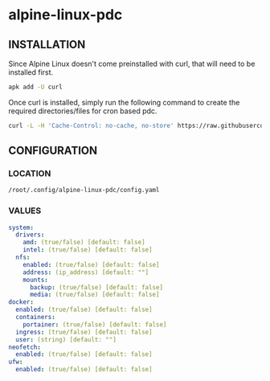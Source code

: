 # alpine-linux-pdc

## INSTALLATION

Since Alpine Linux doesn't come preinstalled with curl, that will need to be installed first.

```bash
apk add -U curl
```

Once curl is installed, simply run the following command to create the required directories/files for cron based pdc.

```bash
curl -L -H 'Cache-Control: no-cache, no-store' https://raw.githubusercontent.com/chadwagoner/alpine-linux-pdc/main/init.sh | bash
```

## CONFIGURATION

### LOCATION 

```bash
/root/.config/alpine-linux-pdc/config.yaml
```

### VALUES

```yaml
system:
  drivers:
    amd: (true/false) [default: false]
    intel: (true/false) [default: false]
  nfs:
    enabled: (true/false) [default: false]
    address: (ip_address) [default: ""]
    mounts:
      backup: (true/false) [default: false]
      media: (true/false) [default: false]
docker:
  enabled: (true/false) [default: false]
  containers:
    portainer: (true/false) [default: false]
  ingress: (true/false) [default: false]
  user: (string) [default: ""]
neofetch:
  enabled: (true/false) [default: false]
ufw:
  enabled: (true/false) [default: false]
```